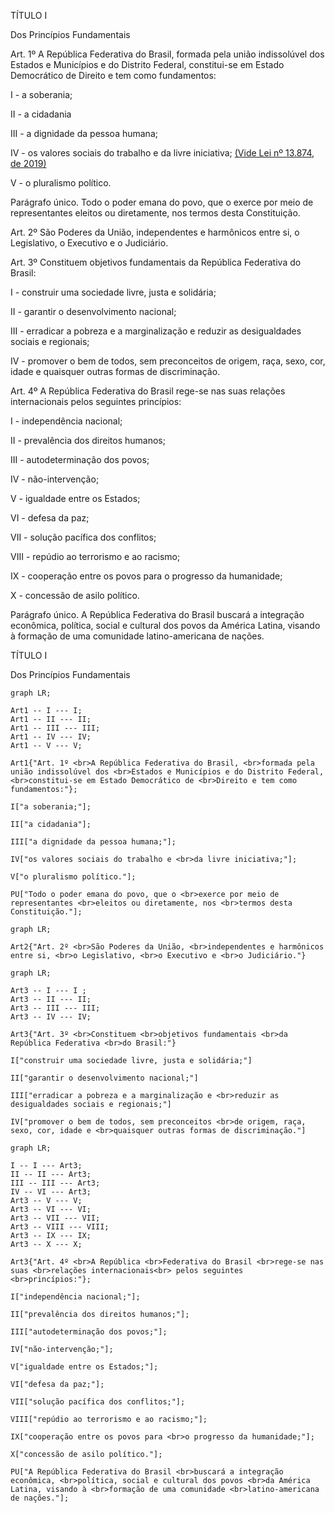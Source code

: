TÍTULO I

Dos Princípios Fundamentais 

Art. 1º A República Federativa do Brasil, formada pela união indissolúvel dos Estados e Municípios e do Distrito Federal, constitui-se em Estado Democrático de Direito e tem como fundamentos:

I - a soberania;

II - a cidadania

III - a dignidade da pessoa humana;

IV - os valores sociais do trabalho e da livre iniciativa; [(Vide Lei nº 13.874, de  2019)     ](http://www.planalto.gov.br/ccivil_03/_Ato2019-2022/2019/Lei/L13874.htm#art1)

V - o pluralismo político.

Parágrafo único. Todo o poder emana do povo, que o exerce por meio de representantes eleitos ou diretamente, nos termos desta Constituição.

Art. 2º São Poderes da União, independentes e harmônicos entre si, o Legislativo, o Executivo e o Judiciário.

Art. 3º Constituem objetivos fundamentais da República Federativa do Brasil:

I - construir uma sociedade livre, justa e solidária;

II - garantir o desenvolvimento nacional;

III - erradicar a pobreza e a marginalização e reduzir as desigualdades sociais e regionais;

IV - promover o bem de todos, sem preconceitos de origem, raça, sexo, cor, idade e quaisquer outras formas de discriminação. 

Art. 4º A República Federativa do Brasil rege-se nas suas relações internacionais pelos seguintes princípios:

I - independência nacional;

II - prevalência dos direitos humanos;

III - autodeterminação dos povos;

IV - não-intervenção;

V - igualdade entre os Estados;

VI - defesa da paz;

VII - solução pacífica dos conflitos;

VIII - repúdio ao terrorismo e ao racismo;

IX - cooperação entre os povos para o progresso da humanidade;

X - concessão de asilo político.

Parágrafo único. A República Federativa do Brasil buscará a integração econômica, política, social e cultural dos povos da América Latina, visando à formação de uma comunidade latino-americana de nações.

 











TÍTULO I

Dos Princípios Fundamentais 

```mermaid
graph LR;

Art1 -- I --- I;
Art1 -- II --- II;
Art1 -- III --- III;
Art1 -- IV --- IV;
Art1 -- V --- V;

Art1{"Art. 1º <br>A República Federativa do Brasil, <br>formada pela união indissolúvel dos <br>Estados e Municípios e do Distrito Federal, <br>constitui-se em Estado Democrático de <br>Direito e tem como fundamentos:"};

I["a soberania;"];

II["a cidadania"];

III["a dignidade da pessoa humana;"];

IV["os valores sociais do trabalho e <br>da livre iniciativa;"];

V["o pluralismo político."];

PU["Todo o poder emana do povo, que o <br>exerce por meio de representantes <br>eleitos ou diretamente, nos <br>termos desta Constituição."];
```

```mermaid
graph LR;

Art2{"Art. 2º <br>São Poderes da União, <br>independentes e harmônicos entre si, <br>o Legislativo, <br>o Executivo e <br>o Judiciário."}
```



```mermaid
graph LR;

Art3 -- I --- I ;
Art3 -- II --- II;
Art3 -- III --- III;
Art3 -- IV --- IV;

Art3{"Art. 3º <br>Constituem <br>objetivos fundamentais <br>da República Federativa <br>do Brasil:"}

I["construir uma sociedade livre, justa e solidária;"]

II["garantir o desenvolvimento nacional;"]

III["erradicar a pobreza e a marginalização e <br>reduzir as desigualdades sociais e regionais;"]

IV["promover o bem de todos, sem preconceitos <br>de origem, raça, sexo, cor, idade e <br>quaisquer outras formas de discriminação."]
```



```mermaid
graph LR;

I -- I --- Art3;
II -- II --- Art3;
III -- III --- Art3;
IV -- VI --- Art3;
Art3 -- V --- V;
Art3 -- VI --- VI;
Art3 -- VII --- VII;
Art3 -- VIII --- VIII;
Art3 -- IX --- IX;
Art3 -- X --- X;

Art3{"Art. 4º <br>A República <br>Federativa do Brasil <br>rege-se nas suas <br>relações internacionais<br> pelos seguintes <br>princípios:"};

I["independência nacional;"];

II["prevalência dos direitos humanos;"];

III["autodeterminação dos povos;"];

IV["não-intervenção;"];

V["igualdade entre os Estados;"];

VI["defesa da paz;"];

VII["solução pacífica dos conflitos;"];

VIII["repúdio ao terrorismo e ao racismo;"];

IX["cooperação entre os povos para <br>o progresso da humanidade;"];

X["concessão de asilo político."];

PU["A República Federativa do Brasil <br>buscará a integração econômica, <br>política, social e cultural dos povos <br>da América Latina, visando à <br>formação de uma comunidade <br>latino-americana de nações."];
```





 